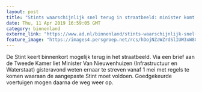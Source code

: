 ```yaml
---
layout: post
title: "Stints waarschijnlijk snel terug in straatbeeld: minister komt met nieuwe regels"
date: Thu, 11 Apr 2019 16:59:05 GMT
category: binnenland
externe_link: "https://www.ad.nl/binnenland/stints-waarschijnlijk-snel-terug-in-straatbeeld-minister-komt-met-nieuwe-regels~a813c94a/"
feature_image: "https://images4.persgroep.net/rcs/hDojNZaWZrdSlIUW3xW8G0yx4JE/diocontent/144696891/_fitwidth/400/?appId=21791a8992982cd8da851550a453bd7f&quality=0.7"
---
```


De Stint keert binnenkort mogelijk terug in het straatbeeld. Via een brief aan de Tweede Kamer liet Minister Van Nieuwenhuizen (Infrastructuur en Waterstaat) gisteravond weten ernaar te streven vanaf 1 mei met regels te komen waaraan de aangepaste Stint moet voldoen. Goedgekeurde voertuigen mogen daarna de weg weer op.
